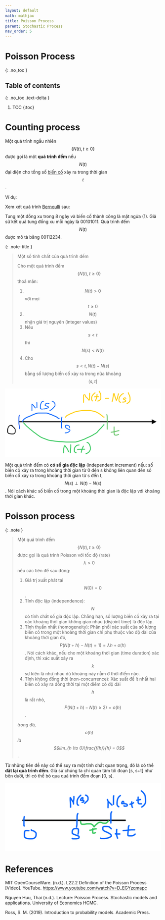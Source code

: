 ```yaml
---
layout: default
math: mathjax
title: Poisson Process
parent: Stochastic Process
nav_order: 5
---
```


# Poisson Process
{: .no_toc }

## Table of contents
{: .no_toc .text-delta }

1. TOC
{:toc}

# Counting process

Một quá trình ngẫu nhiên $$\{N(t), t \ge 0\}$$ được gọi là một **quá trình đếm** nếu $$N(t)$$ đại diện cho tổng số [biến cố](https://nlamduy.github.io/docs/stochastic-process/probability-theory/sample-space-events.html#events) xảy ra trong thời gian $$t$$.

Ví dụ: 

Xem xét quá trình [Bernoulli](https://nlamduy.github.io/docs/stochastic-process/random-variables/discrete-random-variable.html#bernoulli-and-binomial-random-variable) sau:

Tung một đồng xu trong 8 ngày và biến cố thành công là mặt ngửa (1). Giả sử kết quả tung đồng xu mỗi ngày là 00101011. Quá trình đếm $$N(t)$$ được mô tả bằng 00112234.

{: .note-title }
> Một số tính chất của quá trình đếm
>
> Cho một quá trình đếm $$\{ N(t), t \ge 0 \}$$ thoả mãn:
>
> 1. $$N(t) > 0$$ với mọi $$t \ge 0$$
> 2. $$N(t)$$ nhận giá trị nguyên (integer values)
> 3. Nếu $$s < t$$ thì $$N(s) < N(t)$$
> 4. Cho $$s < t, N(t) - N(s)$$ bằng số lượng biến cố xảy ra trong nửa khoảng $$(s, t]$$

![poisson_eg1](/assets/img/stochastic-process/poisson_eg1.png)

Một quá trình đếm có **có số gia độc lập** (independent increment) nếu: số biến cố xảy ra trong khoảng thời gian từ 0 đến s không liên quan đến số biến cố xảy ra trong khoảng thời gian từ s đến t, $$N(s) \perp N(t) - N(s)$$. Nói cách khác số biến cố trong một khoảng thời gian là độc lập với khoảng thời gian khác.

# Poisson process

{: .note }
> Một quá trình đếm $$\{N(t), t \ge 0\}$$ được gọi là quá trình Poisson với tốc độ (rate) $$\lambda > 0$$ nếu các tiên đề sau đúng:
> 1. Giá trị xuất phát tại $$N(0) = 0$$.
> 2. Tính độc lập (independence): $$N$$ có tính chất số gia độc lập. Chẳng hạn, số lượng biến cố xảy ra tại các khoảng thời gian không giao nhau (disjoint time) là độc lập.
> 3. Tính thuần nhất (homogeneity): Phân phối xác suất của số lượng biến cố trong một khoảng thời gian chỉ phụ thuộc vào độ dài của khoảng thời gian đó, $$P(N(t + h) - N(t) = 1) = \lambda h + o(h)$$. Nói cách khác, nếu cho một khoảng thời gian (time duration) xác định, thì xác suất xảy ra $$k$$ sự kiện là như nhau dù khoảng này nằm ở thời điểm nào.
> 4. Tính không đồng thời (non-concurrence): Xác suất để ít nhất hai biến cố xảy ra đồng thời tại một điểm  có độ dài $$h$$ là rất nhỏ, $$P(N(t + h) - N(t) \ge 2) = o(h)$$.
>
> *trong đó, $$o(h)$$ là $$lim_{h \to 0}\frac{f(h)}{h} = 0$$*.

Từ những tiên đề này có thể suy ra một tính chất quan trọng, đó là có thể **đặt lại quá trình đếm**. Giả sử chúng ta chỉ quan tâm tới đoạn [s, s+t] như bên dưới, thì có thể bỏ qua quá trình đếm đoạn [0, s].

![poisson_eg2](/assets/img/stochastic-process/poisson_eg2.png)

# References

MIT OpenCourseWare. (n.d.). L22.2 Definition of the Poisson Process \[Video\]. YouTube. https://www.youtube.com/watch?v=D_EGYzqmapc

Nguyen Huu, Thai (n.d.). Lecture: Poisson Process. Stochastic models and applications. University of Economics HCMC.

Ross, S. M. (2019). Introduction to probability models. Academic Press.

